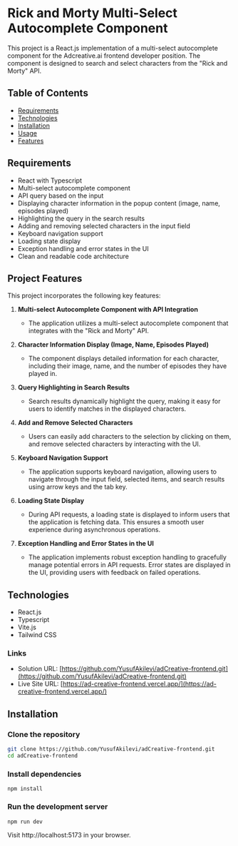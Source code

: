 # Rick and Morty Multi-Select Autocomplete Component

This project is a React.js implementation of a multi-select autocomplete component for the Adcreative.ai frontend developer position. The component is designed to search and select characters from the "Rick and Morty" API.

## Table of Contents

- [Requirements](#requirements)
- [Technologies](#technologies)
- [Installation](#installation)
- [Usage](#usage)
- [Features](#features)

## Requirements

- React with Typescript
- Multi-select autocomplete component
- API query based on the input
- Displaying character information in the popup content (image, name, episodes played)
- Highlighting the query in the search results
- Adding and removing selected characters in the input field
- Keyboard navigation support
- Loading state display
- Exception handling and error states in the UI
- Clean and readable code architecture

## Project Features

This project incorporates the following key features:

1. **Multi-select Autocomplete Component with API Integration**

   - The application utilizes a multi-select autocomplete component that integrates with the "Rick and Morty" API.

2. **Character Information Display (Image, Name, Episodes Played)**

   - The component displays detailed information for each character, including their image, name, and the number of episodes they have played in.

3. **Query Highlighting in Search Results**

   - Search results dynamically highlight the query, making it easy for users to identify matches in the displayed characters.

4. **Add and Remove Selected Characters**

   - Users can easily add characters to the selection by clicking on them, and remove selected characters by interacting with the UI.

5. **Keyboard Navigation Support**

   - The application supports keyboard navigation, allowing users to navigate through the input field, selected items, and search results using arrow keys and the tab key.

6. **Loading State Display**

   - During API requests, a loading state is displayed to inform users that the application is fetching data. This ensures a smooth user experience during asynchronous operations.

7. **Exception Handling and Error States in the UI**
   - The application implements robust exception handling to gracefully manage potential errors in API requests. Error states are displayed in the UI, providing users with feedback on failed operations.

## Technologies

- React.js
- Typescript
- Vite.js
- Tailwind CSS

### Links

- Solution URL: [https://github.com/YusufAkilevi/adCreative-frontend.git](https://github.com/YusufAkilevi/adCreative-frontend.git)
- Live Site URL: [https://ad-creative-frontend.vercel.app/](https://ad-creative-frontend.vercel.app/)

## Installation

### Clone the repository

```bash
git clone https://github.com/YusufAkilevi/adCreative-frontend.git
cd adCreative-frontend
```

### Install dependencies

```
npm install
```

### Run the development server

```
npm run dev
```

Visit http://localhost:5173 in your browser.
